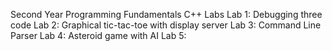 Second Year Programming Fundamentals C++ Labs
Lab 1: Debugging three code
Lab 2: Graphical tic-tac-toe with display server
Lab 3: Command Line Parser
Lab 4: Asteroid game with AI 
Lab 5:
